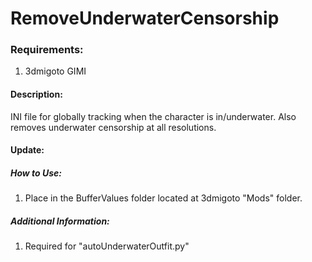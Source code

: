 # RemoveUnderwaterCensorship
   
### Requirements:
  1. 3dmigoto GIMI
    
    
#### Description:
  INI file for globally tracking when the character is in/underwater. Also removes underwater censorship at all resolutions.

#### Update:

       
     
##### How to Use:
  1. Place in the BufferValues folder located at 3dmigoto "Mods" folder.
      
      
##### Additional Information:
  1. Required for "autoUnderwaterOutfit.py"
